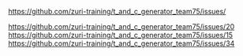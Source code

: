 https://github.com/zuri-training/t_and_c_generator_team75/issues/

https://github.com/zuri-training/t_and_c_generator_team75/issues/20
https://github.com/zuri-training/t_and_c_generator_team75/issues/15
https://github.com/zuri-training/t_and_c_generator_team75/issues/34
